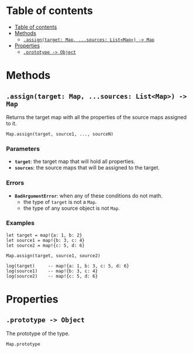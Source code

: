 
# Table of contents

- [Table of contents](#table-of-contents)
- [Methods](#methods)
  - [`.assign(target: Map, ...sources: List<Map>) -> Map`](#assigntarget-map-sources-listmap---map)
- [Properties](#properties)
  - [`.prototype -> Object`](#prototype---object)

# Methods

## `.assign(target: Map, ...sources: List<Map>) -> Map`

Returns the target map with all the properties of the source maps assigned to it.

```lxm
Map.assign(target, source1, ..., sourceN)
```

### Parameters

- **`target`**: the target map that will hold all properties.
- **`sources`**: the source maps that will be assigned to the target.

### Errors

- **`BadArgumentError`**: when any of these conditions do not math.
  - the type of `target` is not a `Map`.
  - the type of any source object is not `Map`.

### Examples

```lxm
let target = map!{a: 1, b: 2}
let source1 = map!{b: 3, c: 4}
let source2 = map!{c: 5, d: 6}

Map.assign(target, source1, source2)

log(target)     -- map!{a: 1, b: 3, c: 5, d: 6}
log(source1)    -- map!{b: 3, c: 4}
log(source2)    -- map!{c: 5, d: 6}
```

# Properties

## `.prototype -> Object`

The prototype of the type.

```lxm
Map.prototype
```
